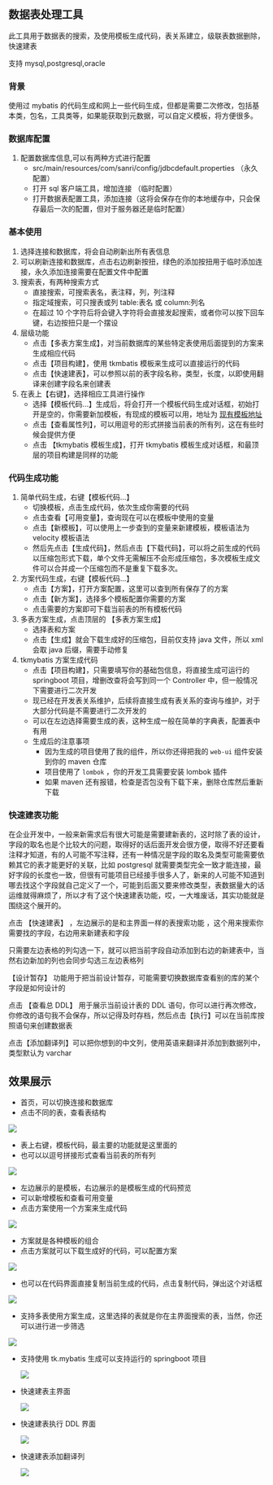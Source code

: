 ## 数据表处理工具

此工具用于数据表的搜索，及使用模板生成代码，表关系建立，级联表数据删除，快速建表

支持 mysql,postgresql,oracle

### 背景

使用过 mybatis 的代码生成和网上一些代码生成，但都是需要二次修改，包括基本类，包名，工具类等，如果能获取到元数据，可以自定义模板，将方便很多。

### 数据库配置

1. 配置数据库信息,可以有两种方式进行配置
   * src/main/resources/com/sanri/config/jdbcdefault.properties （永久配置）
   * 打开 sql 客户端工具，增加连接 （临时配置）
   * 打开数据表配置工具，添加连接（这将会保存在你的本地缓存中，只会保存最后一次的配置，但对于服务器还是临时配置）

### 基本使用

1. 选择连接和数据库，将会自动刷新出所有表信息
2. 可以刷新连接和数据库，点击右边刷新按扭，绿色的添加按扭用于临时添加连接，永久添加连接需要在配置文件中配置
3. 搜索表，有两种搜索方式
   * 直接搜索，可搜索表名，表注释，列，列注释
   * 指定域搜索，可只搜表或列 table:表名 或 column:列名
   * 在超过 10 个字符后将会键入字符将会直接发起搜索，或者你可以按下回车键，右边按扭只是一个摆设 
4. 层级功能 
   * 点击【多表方案生成】，对当前数据库的某些特定表使用后面提到的方案来生成相应代码
   * 点击【项目构建】，使用 tkmbatis 模板来生成可以直接运行的代码
   * 点击【快速建表】，可以参照以前的表字段名称，类型，长度，以即使用翻译来创建字段名来创建表
5. 在表上【右键】，选择相应工具进行操作
   - 选择【模板代码...】生成后，将会打开一个模板代码生成对话框，初始打开是空的，你需要新加模板，有现成的模板可以用，地址为 [现有模板地址]( https://gitee.com/sanri/resource/tree/master/sanri-tools-maven/sanritoolsconfig/tableTemplate )
   - 点击【查看属性列】，可以用逗号的形式拼接当前表的所有列，这在有些时候会提供方便
   - 点击 【tkmybatis 模板生成】，打开  tkmybatis 模板生成对话框，和最顶层的项目构建是同样的功能 

### 代码生成功能

1. 简单代码生成，右键【模板代码...】
   * 切换模板，点击生成代码，依次生成你需要的代码
   * 点击查看【可用变量】，查询现在可以在模板中使用的变量
   * 点击【新模板】，可以使用上一步查到的变量来新建模板，模板语法为 velocity 模板语法 
   * 然后先点击【生成代码】，然后点击【下载代码】，可以将之前生成的代码以压缩包形式下载，单个文件无需解压不会形成压缩包，多次模板生成文件可以合并成一个压缩包而不是重复下载多次。
2. 方案代码生成，右键【模板代码...】
   * 点击【方案】，打开方案配置，这里可以查到所有保存了的方案
   * 点击【新方案】，选择多个模板配置你需要的方案
   * 点击需要的方案即可下载当前表的所有模板代码
3. 多表方案生成，点击顶层的 【多表方案生成】
   * 选择表和方案
   * 点击【生成】就会下载生成好的压缩包，目前仅支持 java 文件，所以 xml 会取 java 后缀，需要手动修复 
4. tkmybatis 方案生成代码 
   * 点击【项目构建】，只需要填写你的基础包信息，将直接生成可运行的 springboot 项目，增删改查将会写到同一个 Controller 中，但一般情况下需要进行二次开发
   * 现已经在开发表关系维护，后续将直接生成有表关系的查询与维护，对于大部分代码是不需要进行二次开发的
   * 可以在左边选择需要生成的表，这种生成一般在简单的字典表，配置表中有用
   * 生成后的注意事项
      * 因为生成的项目使用了我的组件，所以你还得把我的 `web-ui` 组件安装到你的 maven 仓库
      * 项目使用了 `lombok` ，你的开发工具需要安装 lombok 插件
      * 如果 maven 还有报错，检查是否包没有下载下来，删除仓库然后重新下载

### 快速建表功能 

在企业开发中，一般来新需求后有很大可能是需要建新表的，这时除了表的设计，字段的取名也是个比较大的问题，取得好的话后面开发会很方便，取得不好还要看注释才知道，有的人可能不写注释，还有一种情况是字段的取名及类型可能需要依赖其它的表才能更好的关联，比如 postgresql 就需要类型完全一致才能连接，最好字段的长度也一致，但很有可能项目已经接手很多人了，新来的人可能不知道到哪去找这个字段就自己定义了一个，可能到后面又要来修改类型，表数据量大的话运维就得麻烦了，所以才有了这个快速建表功能，哎，一大堆废话，其实功能就是围绕这个展开的。

点击 【快速建表】 ，左边展示的是和主界面一样的表搜索功能 ，这个用来搜索你需要找的字段，右边用来新建表和字段

只需要左边表格的列勾选一下，就可以把当前字段自动添加到右边的新建表中，当然右边新加的列也会同步勾选三左边表格列

【设计暂存】 功能用于把当前设计暂存，可能需要切换数据库查看别的库的某个字段是如何设计的

点击 【查看总 DDL】 用于展示当前设计表的 DDL 语句，你可以进行再次修改，你修改的语句我不会保存，所以记得及时存档，然后点击【执行】可以在当前库按照语句来创建数据表

点击【添加翻译列】可以把你想到的中文列，使用英语来翻译并添加到数据列中，类型默认为 varchar



## 效果展示

* 首页，可以切换连接和数据库
* 点击不同的表，查看表结构

![](http://pic.yupoo.com/sanri1993/113cefa3/e5ab1197.png)

* 表上右键，模板代码，最主要的功能就是这里面的
* 也可以以逗号拼接形式查看当前表的所有列

![](http://pic.yupoo.com/sanri1993/392a22d6/5fda8e5d.png)

* 左边展示的是模板，右边展示的是模板生成的代码预览
* 可以新增模板和查看可用变量
* 点击方案使用一个方案来生成代码

![](http://pic.yupoo.com/sanri1993/6fa11d7c/50fbc29f.png)

* 方案就是各种模板的组合 
* 点击方案就可以下载生成好的代码，可以配置方案

![](http://pic.yupoo.com/sanri1993/127e7db0/5b5d546f.png)

* 也可以在代码界面直接复制当前生成的代码，点击复制代码，弹出这个对话框 

![](http://pic.yupoo.com/sanri1993/5c94b393/9d18cfce.png)

* 支持多表使用方案生成，这里选择的表就是你在主界面搜索的表，当然，你还可以进行进一步筛选

![](http://pic.yupoo.com/sanri1993/48dee396/d72eb722.png)

* 支持使用 tk.mybatis 生成可以支持运行的 springboot 项目 

  ![](http://pic.yupoo.com/sanri1993/beb9dec5/6c4b4f5e.png)

* 快速建表主界面

  ![](http://pic.yupoo.com/sanri1993/0b46f676/330e7f2b.png)

* 快速建表执行 DDL 界面

  ![](http://pic.yupoo.com/sanri1993/539cb9fd/6d32a301.png)

* 快速建表添加翻译列

  ![](http://pic.yupoo.com/sanri1993/94e8d121/dd6dd033.png)